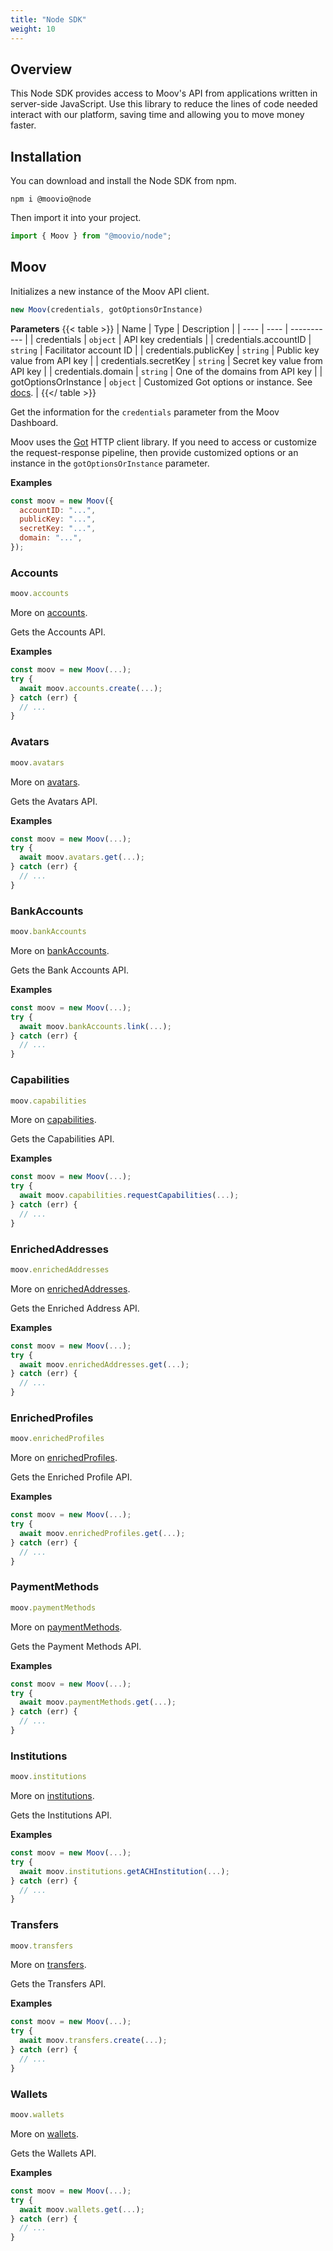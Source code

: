 ```yaml
---
title: "Node SDK"
weight: 10
---
```


## Overview

This Node SDK provides access to Moov's API from applications written in server-side JavaScript. Use this library to reduce the lines of code needed interact with our platform, saving time and allowing you to move money faster.

## Installation
You can download and install the Node SDK from npm.
```
npm i @moovio@node
```

Then import it into your project. 
```javascript
import { Moov } from "@moovio/node";
```

## Moov


Initializes a new instance of the Moov API client.

```javascript
new Moov(credentials, gotOptionsOrInstance)
```

**Parameters**
{{< table >}}
| Name | Type | Description |
| ---- | ---- | ----------- |
| credentials |  `object` | API key credentials |
| credentials.accountID |  `string` | Facilitator account ID |
| credentials.publicKey |  `string` | Public key value from API key |
| credentials.secretKey |  `string` | Secret key value from API key |
| credentials.domain |  `string` | One of the domains from API key |
| gotOptionsOrInstance |  `object` | Customized Got options or instance. See [docs](https://github.com/sindresorhus/got). |
{{</ table >}}




Get the information for the `credentials` parameter from the Moov
Dashboard.

Moov uses the [Got](https://github.com/sindresorhus/got) HTTP client
library. If you need to access or customize the request-response pipeline,
then provide customized options or an instance in the `gotOptionsOrInstance` parameter.

**Examples**

```javascript
const moov = new Moov({
  accountID: "...",
  publicKey: "...",
  secretKey: "...",
  domain: "...",
});
```




### Accounts

```javascript
moov.accounts
```

More on [accounts](accounts).

Gets the Accounts API.

 

**Examples**

```javascript
const moov = new Moov(...);
try {
  await moov.accounts.create(...);
} catch (err) {
  // ...
}
```


### Avatars

```javascript
moov.avatars
```

More on [avatars](avatars).

Gets the Avatars API.

 

**Examples**

```javascript
const moov = new Moov(...);
try {
  await moov.avatars.get(...);
} catch (err) {
  // ...
}
```


### BankAccounts

```javascript
moov.bankAccounts
```

More on [bankAccounts](bankAccounts).

Gets the Bank Accounts API.

 

**Examples**

```javascript
const moov = new Moov(...);
try {
  await moov.bankAccounts.link(...);
} catch (err) {
  // ...
}
```


### Capabilities

```javascript
moov.capabilities
```

More on [capabilities](capabilities).

Gets the Capabilities API.

 

**Examples**

```javascript
const moov = new Moov(...);
try {
  await moov.capabilities.requestCapabilities(...);
} catch (err) {
  // ...
}
```


### EnrichedAddresses

```javascript
moov.enrichedAddresses
```

More on [enrichedAddresses](enrichedAddresses).

Gets the Enriched Address API.

 

**Examples**

```javascript
const moov = new Moov(...);
try {
  await moov.enrichedAddresses.get(...);
} catch (err) {
  // ...
}
```


### EnrichedProfiles

```javascript
moov.enrichedProfiles
```

More on [enrichedProfiles](enrichedProfiles).

Gets the Enriched Profile API.

 

**Examples**

```javascript
const moov = new Moov(...);
try {
  await moov.enrichedProfiles.get(...);
} catch (err) {
  // ...
}
```


### PaymentMethods

```javascript
moov.paymentMethods
```

More on [paymentMethods](paymentMethods).

Gets the Payment Methods API.

 

**Examples**

```javascript
const moov = new Moov(...);
try {
  await moov.paymentMethods.get(...);
} catch (err) {
  // ...
}
```


### Institutions

```javascript
moov.institutions
```

More on [institutions](institutions).

Gets the Institutions API.

 

**Examples**

```javascript
const moov = new Moov(...);
try {
  await moov.institutions.getACHInstitution(...);
} catch (err) {
  // ...
}
```


### Transfers

```javascript
moov.transfers
```

More on [transfers](transfers).

Gets the Transfers API.

 

**Examples**

```javascript
const moov = new Moov(...);
try {
  await moov.transfers.create(...);
} catch (err) {
  // ...
}
```


### Wallets

```javascript
moov.wallets
```

More on [wallets](wallets).

Gets the Wallets API.

 

**Examples**

```javascript
const moov = new Moov(...);
try {
  await moov.wallets.get(...);
} catch (err) {
  // ...
}
```







